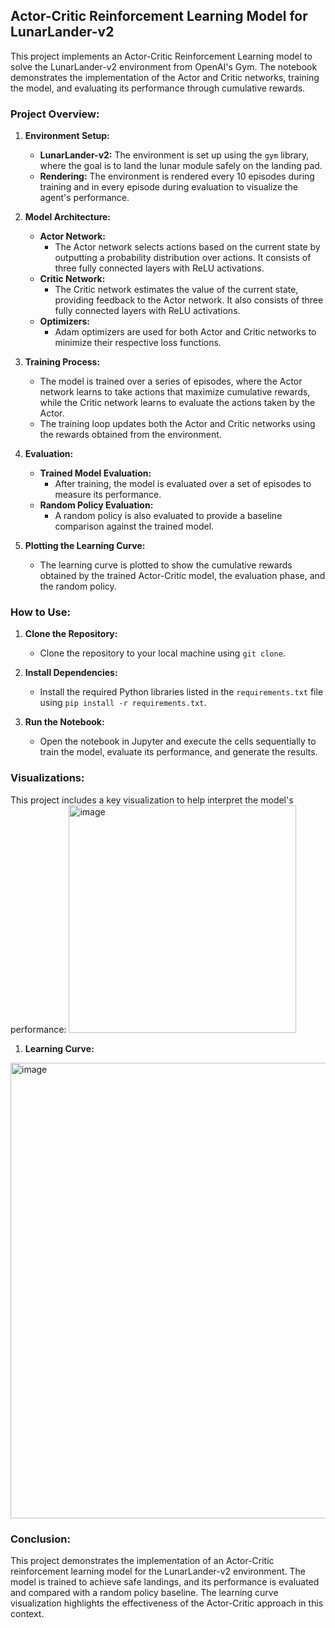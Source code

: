 
## Actor-Critic Reinforcement Learning Model for LunarLander-v2

This project implements an Actor-Critic Reinforcement Learning model to solve the LunarLander-v2 environment from OpenAI's Gym. The notebook demonstrates the implementation of the Actor and Critic networks, training the model, and evaluating its performance through cumulative rewards.

### Project Overview:
1. **Environment Setup:**
   - **LunarLander-v2:** The environment is set up using the `gym` library, where the goal is to land the lunar module safely on the landing pad.
   - **Rendering:** The environment is rendered every 10 episodes during training and in every episode during evaluation to visualize the agent's performance.

2. **Model Architecture:**
   - **Actor Network:** 
     - The Actor network selects actions based on the current state by outputting a probability distribution over actions. It consists of three fully connected layers with ReLU activations.
   - **Critic Network:** 
     - The Critic network estimates the value of the current state, providing feedback to the Actor network. It also consists of three fully connected layers with ReLU activations.
   - **Optimizers:**
     - Adam optimizers are used for both Actor and Critic networks to minimize their respective loss functions.

3. **Training Process:**
   - The model is trained over a series of episodes, where the Actor network learns to take actions that maximize cumulative rewards, while the Critic network learns to evaluate the actions taken by the Actor.
   - The training loop updates both the Actor and Critic networks using the rewards obtained from the environment.

4. **Evaluation:**
   - **Trained Model Evaluation:**
     - After training, the model is evaluated over a set of episodes to measure its performance.
   - **Random Policy Evaluation:**
     - A random policy is also evaluated to provide a baseline comparison against the trained model.

5. **Plotting the Learning Curve:**
   - The learning curve is plotted to show the cumulative rewards obtained by the trained Actor-Critic model, the evaluation phase, and the random policy.

### How to Use:
1. **Clone the Repository:**
   - Clone the repository to your local machine using `git clone`.
   
2. **Install Dependencies:**
   - Install the required Python libraries listed in the `requirements.txt` file using `pip install -r requirements.txt`.

3. **Run the Notebook:**
   - Open the notebook in Jupyter and execute the cells sequentially to train the model, evaluate its performance, and generate the results.

### Visualizations:
This project includes a key visualization to help interpret the model's performance:
<img width="364" alt="image" src="https://github.com/user-attachments/assets/e6fe937e-b731-4e1e-a2f6-85a0f36dcea6">


1. **Learning Curve:**
  <img width="729" alt="image" src="https://github.com/user-attachments/assets/6c4c7ab0-4273-4dda-a2f2-cefae0505606">

### Conclusion:
This project demonstrates the implementation of an Actor-Critic reinforcement learning model for the LunarLander-v2 environment. The model is trained to achieve safe landings, and its performance is evaluated and compared with a random policy baseline. The learning curve visualization highlights the effectiveness of the Actor-Critic approach in this context.
